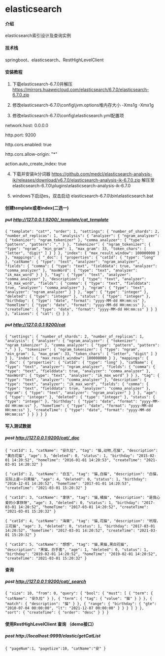 # elasticsearch

#### 介绍
elasticsearch索引设计及查询实例

#### 技术栈
springboot、elasticsearch、RestHighLevelClient


#### 安装教程
1.  下载elasticsearch-6.7.0并解压
https://mirrors.huaweicloud.com/elasticsearch/6.7.0/elasticsearch-6.7.0.zip

2.  修改elasticsearch-6.7.0\config\jvm.options堆内存大小
-Xms1g
-Xmx1g

3.  修改elasticsearch-6.7.0\config\elasticsearch.yml配置项

network.host: 0.0.0.0

http.port: 9200

http.cors.enabled: true

http.cors.allow-origin: "*"

action.auto_create_index: true

4.  下载并安装ik分词器
https://github.com/medcl/elasticsearch-analysis-ik/releases/download/v6.7.0/elasticsearch-analysis-ik-6.7.0.zip
解压至elasticsearch-6.7.0\plugins\elasticsearch-analysis-ik-6.7.0

5.  windows下启动es，双击启动
elasticsearch-6.7.0\bin\elasticsearch.bat


#### 创建template或者index(二选一)
##### put http://127.0.0.1:9200/_template/cat_template

`
{
    "template": "cat*",
    "order": 1,
    "settings": {
        "number_of_shards": 2,
        "number_of_replicas": 1,
        "analysis": {
            "analyzer": {
                "ngram_analyzer": {
                    "tokenizer": "ngram_tokenizer"
                },
                "comma_analyzer": {
                    "type": "pattern",
                    "pattern": ","
                }
            },
            "tokenizer": {
                "ngram_tokenizer": {
                    "type": "ngram",
                    "min_gram": 1,
                    "max_gram": 33,
                    "token_chars": [
                        "letter",
                        "digit"
                    ]
                }
            }
        },
        "index": {
            "max_result_window": 100000000
        }
    },
    "mappings": {
        "_doc": {
            "properties": {
                "catId": {
                    "type": "long"
                },
                "catName": {
                    "type": "text",
                    "analyzer": "ngram_analyzer",
                    "fields": {
                        "comma": {
                            "type": "text",
                            "fielddata": true,
                            "analyzer": "comma_analyzer"
                        },
                        "maxWord": {
                            "type": "text",
                            "analyzer": "ik_max_word"
                        }
                    }
                },
                "tag": {
                    "type": "text",
                    "analyzer": "comma_analyzer"
                },
                "description": {
                    "type": "text",
                    "analyzer": "ik_max_word",
                    "fields": {
                        "comma": {
                            "type": "text",
                            "fielddata": true,
                            "analyzer": "comma_analyzer"
                        },
                        "ngram": {
                            "type": "text",
                            "analyzer": "ngram_analyzer"
                        }
                    }
                },
                "age": {
                    "type": "integer"
                },
                "deleted": {
                    "type": "integer"
                },
                "status": {
                    "type": "integer"
                },
                "birthday": {
                    "type": "date",
                    "format": "yyyy-MM-dd HH:mm:ss"
                },
                "homeTime": {
                    "type": "date",
                    "format": "yyyy-MM-dd HH:mm:ss"
                },
                "createTime": {
                    "type": "date",
                    "format": "yyyy-MM-dd HH:mm:ss"
                }
            }
        }
    },
    "aliases": {
        "cat": {}
    }
}
`

##### put http://127.0.0.1:9200/cat

`
{
    "settings": {
        "number_of_shards": 2,
        "number_of_replicas": 1,
        "analysis": {
            "analyzer": {
                "ngram_analyzer": {
                    "tokenizer": "ngram_tokenizer"
                },
                "comma_analyzer": {
                    "type": "pattern",
                    "pattern": ","
                }
            },
            "tokenizer": {
                "ngram_tokenizer": {
                    "type": "ngram",
                    "min_gram": 1,
                    "max_gram": 33,
                    "token_chars": [
                        "letter",
                        "digit"
                    ]
                }
            }
        },
        "index": {
            "max_result_window": 100000000
        }
    },
    "mappings": {
        "_doc": {
            "properties": {
                "catId": {
                    "type": "long"
                },
                "catName": {
                    "type": "text",
                    "analyzer": "ngram_analyzer",
                    "fields": {
                        "comma": {
                            "type": "text",
                            "fielddata": true,
                            "analyzer": "comma_analyzer"
                        },
                        "maxWord": {
                            "type": "text",
                            "analyzer": "ik_max_word"
                        }
                    }
                },
                "tag": {
                    "type": "text",
                    "analyzer": "comma_analyzer"
                },
                "description": {
                    "type": "text",
                    "analyzer": "ik_max_word",
                    "fields": {
                        "comma": {
                            "type": "text",
                            "fielddata": true,
                            "analyzer": "comma_analyzer"
                        },
                        "ngram": {
                            "type": "text",
                            "analyzer": "ngram_analyzer"
                        }
                    }
                },
                "age": {
                    "type": "integer"
                },
                "deleted": {
                    "type": "integer"
                },
                "status": {
                    "type": "integer"
                },
                "birthday": {
                    "type": "date",
                    "format": "yyyy-MM-dd HH:mm:ss"
                },
                "homeTime": {
                    "type": "date",
                    "format": "yyyy-MM-dd HH:mm:ss"
                },
                "createTime": {
                    "type": "date",
                    "format": "yyyy-MM-dd HH:mm:ss"
                }
            }
        }
    }
}
`
#### 写入测试数据
##### post http://127.0.0.1:9200/cat/_doc

`{
     "catId": 1,
     "catName": "安久拉",
     "tag": "猫,动物,花猫",
     "description": "黄白花猫",
     "age": 5,
     "deleted": 0,
     "status": 1,
     "birthday": "2015-02-01 14:20:52",
     "homeTime": "2016-01-01 14:20:53",
     "createTime": "2021-03-01 14:20:32"
 }`
 
 `{
      "catId": 2,
      "catName": "白玉",
      "tag": "猫,白猫",
      "description": "白猫，实际上是一只黑猫",
      "age": 4,
      "deleted": 0,
      "status": 1,
      "birthday": "2016-12-01 14:20:52",
      "homeTime": "2017-01-01 14:20:53",
      "createTime": "2021-03-01 15:20:32"
  }`

 `{
      "catId": 3,
      "catName": "拿铁",
      "tag": "猫,橘猫",
      "description": "是我心爱的小拿铁呀",
      "age": 3,
      "deleted": 0,
      "status": 1,
      "birthday": "2017-03-01 14:20:52",
      "homeTime": "2017-03-01 14:20:52",
      "createTime": "2021-03-01 15:20:32"
  }`
  
   `{
        "catId": 4,
        "catName": "海棠",
        "tag": "猫,花猫",
        "description": "玳瑁，三花猫",
        "age": 3,
        "deleted": 0,
        "status": 1,
        "birthday": "2017-03-01 14:20:52",
        "homeTime": "2017-03-01 14:20:52",
        "createTime": "2021-03-01 15:20:32"
    }`
    
  `{
        "catId": 5,
        "catName": "想想",
        "tag": "猫,黑猫,黑白花猫",
        "description": "黑猫，白手套",
        "age": 1,
        "deleted": 0,
        "status": 1,
        "birthday": "2019-02-01 14:20:52",
        "homeTime": "2019-02-01 14:20:52",
        "createTime": "2021-03-01 15:20:32"
    }`
#### 查询
##### post http://127.0.0.1:9200/cat/_search

`
{
    "size": 10,
    "from": 0,
    "query": {
        "bool": {
            "must": [
                {
                    "term": {
                        "catName": "安久拉"
                    }
                },
                {
                    "term": {
                        "tag": {
                            "value": "猫"
                        }
                    }
                },
                {
                    "match": {
                        "description": "猫"
                    }
                },
                {
                    "range": {
                        "birthday": {
                            "gte": "2010-07-04 00:00:00",
                            "lt": "2021-12-07 00:00:00"
                        }
                    }
                }
            ]
        }
    },
    "sort": {
        "createTime": {
            "order": "desc"
        }
    }
}
`

#### 使用RestHighLevelClient 查询 （demo接口）
##### post http://localhost:9999/elastic/getCatList

`
{
     "pageNum":1,
     "pageSize":10,
     "catName":"安"
 }
`
